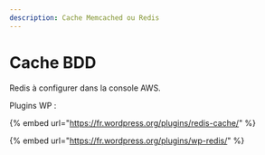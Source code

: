 ```yaml
---
description: Cache Memcached ou Redis
---
```


# Cache BDD

Redis à configurer dans la console AWS.

Plugins WP : 

{% embed url="https://fr.wordpress.org/plugins/redis-cache/" %}

{% embed url="https://fr.wordpress.org/plugins/wp-redis/" %}



